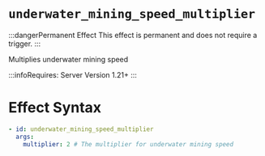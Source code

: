# `underwater_mining_speed_multiplier`
:::dangerPermanent Effect
This effect is permanent and does not require a trigger.
:::

Multiplies underwater mining speed

:::infoRequires:
Server Version 1.21+
:::

# Effect Syntax
```yaml
- id: underwater_mining_speed_multiplier
  args:
    multiplier: 2 # The multiplier for underwater mining speed
```
